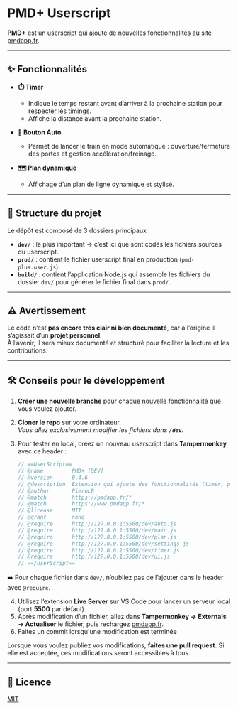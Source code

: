 # PMD+ Userscript

**PMD+** est un userscript qui ajoute de nouvelles fonctionnalités au site [pmdapp.fr](https://pmdapp.fr).

---

## ✨ Fonctionnalités

- **⏱️ Timer**
  - Indique le temps restant avant d’arriver à la prochaine station pour respecter les timings.
  - Affiche la distance avant la prochaine station.

- **🤖 Bouton Auto**
  - Permet de lancer le train en mode automatique : ouverture/fermeture des portes et gestion accélération/freinage.

- **🗺️ Plan dynamique**
  - Affichage d’un plan de ligne dynamique et stylisé.

---

## 📂 Structure du projet

Le dépôt est composé de 3 dossiers principaux :  

- **`dev/`** : le plus important → c’est ici que sont codés les fichiers sources du userscript.  
- **`prod/`** : contient le fichier userscript final en production (`pmd-plus.user.js`).  
- **`build/`** : contient l’application Node.js qui assemble les fichiers du dossier `dev/` pour générer le fichier final dans `prod/`.  

---

## ⚠️ Avertissement

Le code n’est **pas encore très clair ni bien documenté**, car à l’origine il s’agissait d’un **projet personnel**.  
À l’avenir, il sera mieux documenté et structuré pour faciliter la lecture et les contributions.  

---

## 🛠️ Conseils pour le développement

1. **Créer une nouvelle branche** pour chaque nouvelle fonctionnalité que vous voulez ajouter.  
2. **Cloner le repo** sur votre ordinateur.  
   *Vous allez exclusivement modifier les fichiers dans **`/dev`**.*
3. Pour tester en local, créez un nouveau userscript dans **Tampermonkey** avec ce header :  

   ```js
   // ==UserScript==
   // @name         PMD+ [DEV]
   // @version      0.4.6
   // @description  Extension qui ajoute des fonctionnalités (timer, pilote automatique et plan dynamique) dans le jeu PMD.
   // @author       PieroLB
   // @match        https://pmdapp.fr/*
   // @match        https://www.pmdapp.fr/*
   // @license      MIT
   // @grant        none
   // @require      http://127.0.0.1:5500/dev/auto.js
   // @require      http://127.0.0.1:5500/dev/main.js
   // @require      http://127.0.0.1:5500/dev/plan.js
   // @require      http://127.0.0.1:5500/dev/settings.js
   // @require      http://127.0.0.1:5500/dev/timer.js
   // @require      http://127.0.0.1:5500/dev/ui.js
   // ==/UserScript==
   ```
➡️ Pour chaque fichier dans `dev/`, n’oubliez pas de l’ajouter dans le header avec `@require`.

4. Utilisez l’extension **Live Server** sur VS Code pour lancer un serveur local (port **5500** par défaut).  
5. Après modification d’un fichier, allez dans **Tampermonkey → Externals → Actualiser** le fichier, puis rechargez [pmdapp.fr](https://pmdapp.fr).  
6. Faites un commit lorsqu'une modification est terminée

Lorsque vous voulez publiez vos modifications, **faites une pull request**.  Si elle est acceptée, ces modifications seront accessibles à tous.  

---

## 📜 Licence

[MIT](./LICENSE)
